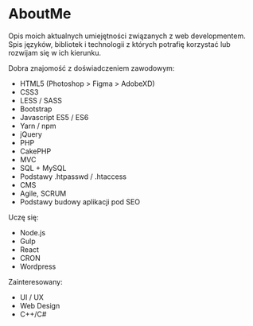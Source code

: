 # AboutMe
Opis moich aktualnych umiejętności związanych z web developmentem. Spis języków, bibliotek i technologii z których potrafię korzystać lub rozwijam się w ich kierunku. 

Dobra znajomość z doświadczeniem zawodowym:
- HTML5 (Photoshop > Figma > AdobeXD)
- CSS3
- LESS / SASS
- Bootstrap
- Javascript ES5 / ES6
- Yarn / npm
- jQuery
- PHP
- CakePHP
- MVC
- SQL + MySQL
- Podstawy .htpasswd / .htaccess
- CMS
- Agile, SCRUM
- Podstawy budowy aplikacji pod SEO

Uczę się:
- Node.js
- Gulp
- React
- CRON
- Wordpress

Zainteresowany:
- UI / UX
- Web Design
- C++/C#
